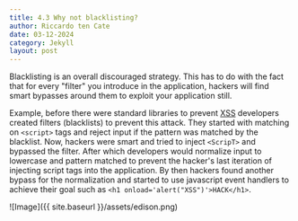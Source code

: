 ```yaml
---
title: 4.3 Why not blacklisting?
author: Riccardo ten Cate
date: 03-12-2024
category: Jekyll
layout: post
---
```


Blacklisting is an overall discouraged strategy. This has to do with the fact that for every "filter" you introduce in the application, hackers will find smart bypasses around them to exploit your application still.

Example, before there were standard libraries to prevent [XSS](https://owasp.org/www-community/attacks/xss/) developers created filters (blacklists) to prevent this attack. They started with matching on `<script>` tags and reject input if the pattern was matched by the blacklist. Now, hackers were smart and tried to inject `<ScripT>` and bypassed the filter. After which developers would normalize input to lowercase and pattern matched to prevent the hacker's last iteration of injecting script tags into the application. By then hackers found another bypass for the normalization and started to use javascript event handlers to achieve their goal such as `<h1 onload='alert("XSS")'>HACK</h1>`.

![Image]({{ site.baseurl }}/assets/edison.png)

